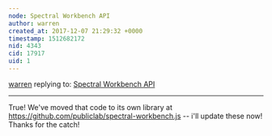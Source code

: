 ```yaml
---
node: Spectral Workbench API
author: warren
created_at: 2017-12-07 21:29:32 +0000
timestamp: 1512682172
nid: 4343
cid: 17917
uid: 1
---
```




[warren](../profile/warren) replying to: [Spectral Workbench API](../wiki/spectral-workbench-api)

----
True! We've moved that code to its own library at https://github.com/publiclab/spectral-workbench.js -- i'll update these now! Thanks for the catch!